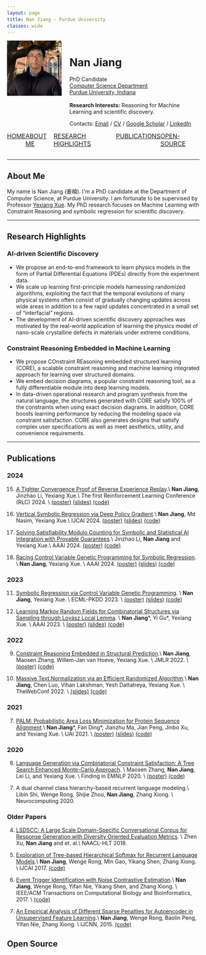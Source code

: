 ```yaml
---
layout: page
title: Nan Jiang - Purdue University
classes: wide
---
```


<div style="display: flex;">
  <div style="flex: 0.8;">
    <div class="image-container">
        <img  src="/images/nanjiang.jpeg" class="centered-image">
    </div>
  </div>
  <div style="flex: 1.9; padding-left: 20px;">
    <h1>Nan Jiang</h1>
    <p>
          PhD Candidate
          <br>
          <a href="https://cs.purdue.edu/">Computer Science Department</a>
          <br>
          <a href="https://purdue.edu/">Purdue University, Indiana</a> 
          <br>
          <br>
          <strong>Research Interests:</strong> Reasoning for Machine Learning and scientific discovery. 
          <p>Contacts: <a href="mailto:jiang631@purdue.edu">Email</a> / <a href="/images/CV.pdf">CV</a> / <a href="https://scholar.google.com/citations?user=AiMRnWUAAAAJ&amp;hl=en">Google Scholar</a> / <a href="https://www.linkedin.com/in/jiangnanhugo/">LinkedIn</a></p>
        </p>
  </div>
</div>


<nav class="navbar" style="display: flex; font-size: 16px; justify-content: space-around; text-transform: uppercase;">
  <a href="/">Home</a> 
  <a href="#about-me">About me</a> 
  <a href="#research-highlights">Research Highlights</a> 
  <a href="#publications">PUBLICATIONS</a> 
  <a href="#open-source">Open-Source</a>
</nav>

<br>

---
## About Me

My name is Nan Jiang (姜楠). I'm a PhD candidate at the Department of Computer Science, at Purdue University. 
I am fortunate to be supervised by Professor [Yexiang Xue](https://www.cs.purdue.edu/homes/yexiang/). My PhD research focuses on Machine Learning with Constraint Reasoning and symbolic regression for scientific discovery. 
<br>

---
## Research Highlights

### AI-driven Scientific Discovery

- We propose an end-to-end framework to learn physics models in the form of Partial Differential Equations (PDEs) directly from the experiment data.
- We scale up learning first-principle models harnessing randomized algorithms, exploiting the fact that the temporal evolutions of many physical systems often consist of gradually changing updates across wide areas in addition to a few rapid updates concentrated in a small set of “interfacial” regions.
- The development of AI-driven scientific discovery approaches was motivated by the real-world application of learning the physics model of nano-scale crystalline defects in materials under extreme conditions.


### Constraint Reasoning Embedded in Machine Learning

- We propose COnstraint REasoning embedded structured learning (CORE), a scalable constraint reasoning and machine learning integrated approach for learning over structured domains.
- We embed decision diagrams, a popular constraint reasoning tool, as a fully differentiable module into deep learning models.
- In data-driven operational research and program synthesis from the natural language, the structures generated with CORE satisfy 100% of the constraints when using exact decision diagrams. In addition, CORE boosts learning performance by reducing the modeling space via constraint satisfaction.
CORE also generates designs that satisfy complex user specifications as well as meet aesthetics, utility, and convenience requirements.


---
## Publications

### 2024

15. [A Tighter Convergence Proof of Reverse Experience Replay](https://rlj.cs.umass.edu/2024/papers/Paper50.html).\\
**Nan Jiang**, Jinzhao Li, Yexiang Xue.\\
The first Reinforcement Learning Conference (RLC) 2024. \\
[(poster)](/static/rlc24_poster.pdf) [(slides)](/static/rlc24_slides.pdf) [(code)](https://github.com/jiangnanhugo/RER-proof)

1.  [Vertical Symbolic Regression via Deep Policy Gradient](https://arxiv.org/pdf/2402.00254).\\
**Nan Jiang**, Md Nasim, Yexiang Xue.\\
IJCAI 2024. [(poster)](/static/ijcai24_poster.pdf) [(slides)](/static/ijcai24_slides.pdf) [(code)](https://github.com/jiangnanhugo/VSR-DPG)

1.  [Solving Satisfiability Modulo Counting for Symbolic and Statistical AI Integration with Provable Guarantees](https://arxiv.org/abs/2309.08883).\\
Jinzhao Li, **Nan Jiang** and Yexiang Xue.\\
AAAI 2024. [(poster)](/static/aaai24_smc_poster.pdf) [(code)](https://github.com/jil016/xor-smc)


1. [Racing Control Variable Genetic Programming for Symbolic Regression](https://arxiv.org/abs/2309.07934). \\
**Nan Jiang**, Yexiang Xue. \\
AAAI 2024.  [(poster)](/static/aaai24_racing_poster.pdf) [(slides)](/static/aaai24_slides.pdf) [(code)](https://bitbucket.org/xlnxyx/racing_cvgp/src/master/)

### 2023

11. [Symbolic Regression via Control Variable Genetic Programming](https://link.springer.com/chapter/10.1007/978-3-031-43421-1_11). \\
**Nan Jiang**, Yexiang Xue. \\
ECML-PKDD 2023. \\
[(poster)](/static/ecml2023_poster.pdf) [(slides)](/static/ecml2023_slides.pdf) [(code)](https://github.com/jiangnanhugo/cvgp)

1.  [Learning Markov Random Fields for Combinatorial Structures via Sampling through Lovász Local Lemma](https://ojs.aaai.org/index.php/AAAI/article/view/25516/25288). \\
**Nan Jiang**\*, Yi Gu\*, Yexiang Xue. \\
AAAI 2023. \\
[(poster)](/static/aaai2023_poster.pdf) [(slides)](/static/aaai23_slides.pdf) [(code)](https://github.com/jiangnanhugo/nelson-cd)

### 2022

9. [Constraint Reasoning Embedded in Structural Prediction](https://www.jmlr.org/papers/volume23/21-1484/21-1484.pdf).\\
**Nan Jiang**, Maosen Zhang, Willem-Jan van Hoeve, Yexiang Xue. \\
JMLR 2022. \\
[(poster)](/static/jmlr21_poster.pdf) [(code)](https://jiangnanhugo.github.io/CORE-SP/)

1. [Massive Text Normalization via an Efficient Randomized Algorithm](https://dl.acm.org/doi/pdf/10.1145/3485447.3512015).\\
**Nan Jiang**, Chen Luo, Vihan Lakshman, Yesh Dattatreya, Yexiang Xue. \\
TheWebConf 2022. \\
[(slides)](/static/www2022_slides.pdf) [(code)](https://bitbucket.org/jiang631/lsh_norm/src/master/)

### 2021

7. [PALM: Probabilistic Area Loss Minimization for Protein Sequence Alignment](https://proceedings.mlr.press/v161/ding21c/ding21c.pdf).\\
**Nan Jiang**\*, Fan Ding\*, Jianzhu Ma, Jian Peng, Jinbo Xu, and Yexiang Xue. \\
UAI 2021. \\
[(poster)](/static/UAI21_poster.pdf) [(slides)](/static/uai21_slides.pdf)  [(code)](https://github.com/jiangnanhugo/PALM)

### 2020
6. [Language Generation via Combinatorial Constraint Satisfaction: A Tree Search Enhanced Monte-Carlo Approach](https://aclanthology.org/2020.findings-emnlp.115.pdf). \\
Maosen Zhang, **Nan Jiang**, Lei Li, and Yexiang Xue. \\
Finding in EMNLP 2020. \\
[(poster)](/static/EMNLP2020_poster.pdf) [(code)](https://github.com/Milozms/TSMH)

1. A dual channel class hierarchy-based recurrent language modeling.\\
Libin Shi, Wenge Rong, Shijie Zhou, **Nan Jiang**, Zhang Xiong.  \\
Neurocomputing 2020.

### Older Papers

4. [LSDSCC: A Large Scale Domain-Specific Conversational Corpus for Response Generation with Diversity Oriented Evaluation Metrics](https://aclanthology.org/N18-1188.pdf). \\
Zhen Xu, **Nan Jiang** and et. al.\\
NAACL-HLT 2018.

1. [Exploration of Tree-based Hierarchical Softmax for Recurrent Language Models](https://www.ijcai.org/proceedings/2017/0271.pdf).\\
**Nan Jiang**, Wenge Rong, Min Gao, Yikang Shen, Zhang Xiong. \\
IJCAI 2017. [(code)](https://github.com/jiangnanhugo/lmkit)

1. [Event Trigger Identification with Noise Contrastive Estimation](https://ieeexplore.ieee.org/stamp/stamp.jsp?arnumber=7936538).\\
**Nan Jiang**, Wenge Rong, Yifan Nie, Yikang Shen, and Zhang Xiong.  \\
IEEE/ACM Transactions on Computational Biology and Bioinformatics, 2017. \\
[(code)](https://github.com/jiangnanHugo/mlee-nce)

1. [An Empirical Analysis of Different Sparse Penalties for Autoencoder in Unsupervised Feature Learning](https://ieeexplore.ieee.org/stamp/stamp.jsp?tp=&arnumber=7280568).\\
**Nan Jiang**, Wenge Rong, Baolin Peng, Yifan Nie, Zhang Xiong. \\
IJCNN, 2015. [(code)](https://github.com/jiangnanhugo/Undergraduate_Design/tree/master/Self-Taught-Learning)

## Open Source